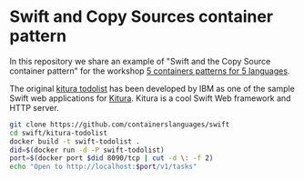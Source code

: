 # Swift and Copy Sources container pattern

In this repository we share an example of "Swift and the Copy Source container pattern" for the workshop [5 containers patterns for 5 languages](https://l0rd.github.io/talks/containers-and-languages/index_en.html).

The original [kitura todolist](https://github.com/IBM-Swift/Kitura-TodoList) has been developed by IBM as one of the sample Swift web applications for [Kitura](https://github.com/IBM-Swift/Kitura). Kitura is a cool Swift Web framework and HTTP server.

```bash
git clone https://github.com/containerslanguages/swift
cd swift/kitura-todolist
docker build -t swift-todolist .
did=$(docker run -d -P swift-todolist)
port=$(docker port $did 8090/tcp | cut -d \: -f 2)
echo "Open to http://localhost:$port/v1/tasks"
```
